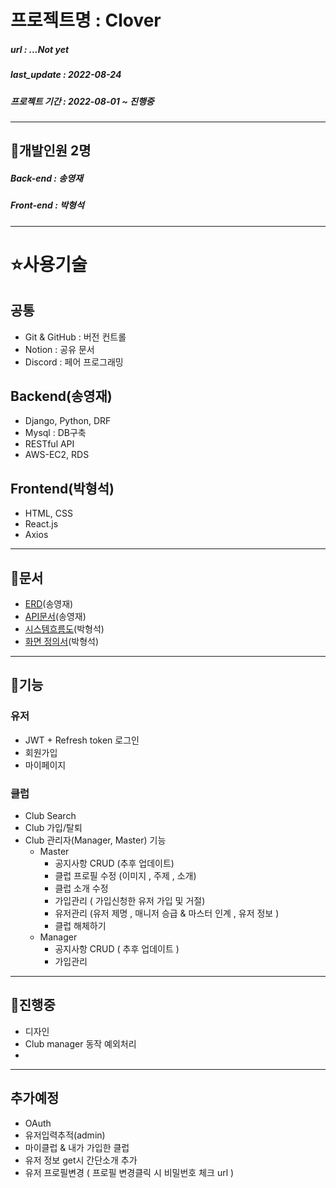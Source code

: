 # 프로젝트명 : Clover

##### url : ...Not yet
##### last_update : 2022-08-24
##### 프로젝트 기간 : 2022-08-01 ~ 진행중

---

## 🙉개발인원 2명

##### Back-end : 송영재
#####  Front-end : 박형석

---

# ⭐️사용기술
## 공통
- Git & GitHub : 버전 컨트롤
- Notion : 공유 문서
- Discord : 페어 프로그래밍

## Backend(송영재)

- Django, Python, DRF
- Mysql : DB구축
- RESTful API
- AWS-EC2, RDS

## Frontend(박형석)
- HTML, CSS
- React.js
- Axios
---
## 👜문서

- [ERD](https://www.erdcloud.com/d/DNgJfr4MgsQM9eRR5)(송영재)
- [API문서](미완)(송영재)
- [시스템흐름도](https://lapis-apparatus-de5.notion.site/976166f095ee4b83a52ed96b5afee510)(박형석)
- [화면 정의서](미완)(박형석)

---

## 💎기능
### 유저
- JWT + Refresh token 로그인
- 회원가입
- 마이페이지
### 클럽
- Club Search
- Club 가입/탈퇴
- Club 관리자(Manager, Master) 기능
    * Master
        - 공지사항 CRUD (추후 업데이트)
        - 클럽 프로필 수정 (이미지 , 주제 , 소개)
        - 클럽 소개 수정
        - 가입관리 ( 가입신청한 유저 가입 및 거절)
        - 유저관리 (유저 제명 , 매니저 승급 & 마스터 인계 , 유저 정보 )
        - 클럽 해체하기 
    * Manager
        - 공지사항 CRUD ( 추후 업데이트 )
        - 가입관리
---

## 🦼진행중
- 디자인
- Club manager 동작 예외처리
-
---
## 추가예정
- OAuth
- 유저입력추적(admin)
- 마이클럽 & 내가 가입한 클럽
- 유저 정보 get시 간단소개 추가
- 유저 프로필변경 ( 프로필 변경클릭 시 비밀번호 체크 url )

